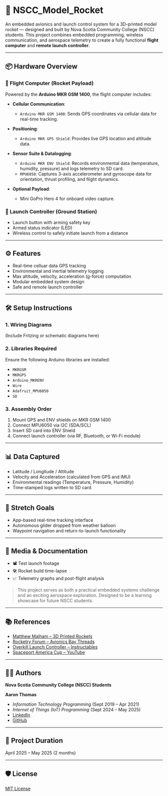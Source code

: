# 🚀 NSCC_Model_Rocket

An embedded avionics and launch control system for a 3D-printed model rocket — designed and built by Nova Scotia Community College (NSCC) students. This project combines embedded programming, wireless communication, and aerospace telemetry to create a fully functional **flight computer** and **remote launch controller**.

---

## 📦 Hardware Overview

### 🚁 Flight Computer (Rocket Payload)
Powered by the **Arduino MKR GSM 1400**, the flight computer includes:

- **Cellular Communication**:
  - `Arduino MKR GSM 1400`: Sends GPS coordinates via cellular data for real-time tracking.

- **Positioning**:
  - `Arduino MKR GPS Shield`: Provides live GPS location and altitude data.

- **Sensor Suite & Datalogging**:
  - `Arduino MKR ENV Shield`: Records environmental data (temperature, humidity, pressure) and logs telemetry to SD card.
  - `MPU6050`: Captures 3-axis accelerometer and gyroscope data for orientation, thrust profiling, and flight dynamics.

- **Optional Payload**:
  - Mini GoPro Hero 4 for onboard video capture.

### 🧨 Launch Controller (Ground Station)
- Launch button with arming safety key
- Armed status indicator (LED)
- Wireless control to safely initiate launch from a distance

---

## ⚙️ Features
- Real-time celluar data GPS tracking
- Environmental and inertial telemetry logging
- Max altitude, velocity, acceleration (g-force) computation
- Modular embedded system design
- Safe and remote launch controller

---

## 🛠️ Setup Instructions

### 1. Wiring Diagrams
(Include Fritzing or schematic diagrams here)

### 2. Libraries Required
Ensure the following Arduino libraries are installed:
- `MKRGSM`
- `MKRGPS`
- `Arduino_MKRENV`
- `Wire`
- `Adafruit_MPU6050`
- `SD`

### 3. Assembly Order
1. Mount GPS and ENV shields on MKR GSM 1400
2. Connect MPU6050 via I2C (SDA/SCL)
3. Insert SD card into ENV Shield
4. Connect launch controller (via RF, Bluetooth, or Wi-Fi module)

---

## 📊 Data Captured
- Latitude / Longitude / Altitude
- Velocity and Acceleration (calculated from GPS and IMU)
- Environmental readings (Temperature, Pressure, Humidity)
- Time-stamped logs written to SD card

---

## 🌿 Stretch Goals
- App-based real-time tracking interface
- Autonomous glider dropped from weather balloon
- Waypoint navigation and return-to-launch functionality

---

## 🎥 Media & Documentation
- 📽️ Test launch footage  
- 🛠️ Rocket build time-lapse  
- 📈 Telemetry graphs and post-flight analysis

> This project serves as both a practical embedded systems challenge and an exciting aerospace exploration. Designed to be a learning showcase for future NSCC students.

---

## 📚 References
- [Matthew Malham – 3D Printed Rockets](https://example.com)
- [Rocketry Forum – Avionics Bay Threads](https://www.rocketryforum.com)
- [Overkill Launch Controller – Instructables](https://www.instructables.com)
- [Spaceport America Cup – YouTube](https://www.youtube.com)

---

## 🧑‍💻 Authors  
**Nova Scotia Community College (NSCC) Students**

**Aaron Thomas**  
- *Information Technology Programming* (Sept 2019 – Apr 2021)  
- *Internet of Things (IoT) Programming* (Sept 2024 – May 2025)  
- [LinkedIn](https://www.linkedin.com/in/aaron-thomas-software-developer/)  
- [GitHub](https://github.com/KeanuRevan)

---

## 📅 Project Duration
April 2025 – May 2025 (2 months)

---

## 🛡️ License
[MIT License](LICENSE)
